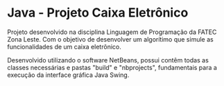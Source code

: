 # Java - Projeto Caixa Eletrônico
Projeto desenvolvido na disciplina Linguagem de Programação da FATEC Zona Leste. Com o objetivo de desenvolver um algorítimo que simule as funcionalidades de um caixa eletrônico.

Desenvolvido utilizando o software NetBeans, possui contêm todas as classes necessárias e pastas "build" e "nbprojects", fundamentais para a execução da interface gráfica Java Swing.
